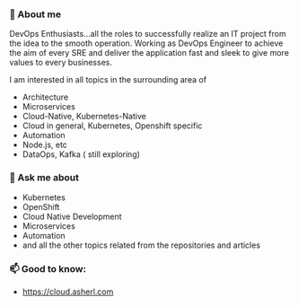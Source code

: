 
<!--
**haf-tech/haf-tech** is a ✨ _special_ ✨ repository because its `README.md` (this file) appears on your GitHub profile.

Here are some ideas to get you started:

- 🔭 I’m currently working on ...
- 🌱 I’m currently learning ...
- 👯 I’m looking to collaborate on ...
- 🤔 I’m looking for help with ...
- 💬 Ask me about ...
- 📫 How to reach me: ...
- 😄 Pronouns: ...
- ⚡ Fun fact: ...
-->

### 👋 About me

DevOps Enthusiasts...all the roles to successfully realize an IT project from the idea to the smooth operation.
Working as DevOps Engineer to achieve the aim of every SRE and deliver the application fast and sleek to give more values to every businesses.

I am interested in all topics in the surrounding area of

* Architecture
* Microservices
* Cloud-Native, Kubernetes-Native
* Cloud in general, Kubernetes, Openshift specific
* Automation
* Node.js, etc
* DataOps, Kafka ( still exploring)

### 💬 Ask me about
* Kubernetes
* OpenShift
* Cloud Native Development
* Microservices
* Automation
* and all the other topics related from the repositories and articles

### 📫 Good to know:

* <https://cloud.asherl.com>
